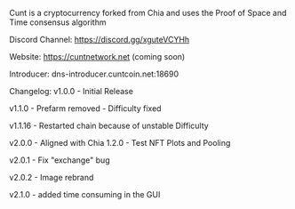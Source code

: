 Cunt is a cryptocurrency forked from Chia and uses the Proof of Space and Time consensus algorithm

Discord Channel: https://discord.gg/xguteVCYHh

Website: https://cuntnetwork.net (coming soon)

Introducer: dns-introducer.cuntcoin.net:18690

Changelog:
v1.0.0 - Initial Release

v1.1.0 - Prefarm removed
       - Difficulty fixed

v1.1.16 - Restarted chain because of unstable Difficulty

v2.0.0 - Aligned with Chia 1.2.0
       - Test NFT Plots and Pooling

v2.0.1 - Fix "exchange" bug

v2.0.2 - Image rebrand

v2.1.0 - added time consuming in the GUI
